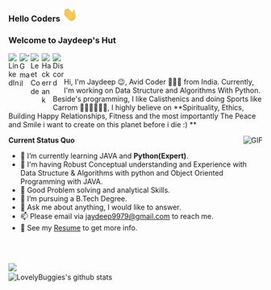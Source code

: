 ### Hello Coders <img src="https://github.com/ABSphreak/ABSphreak/blob/master/gifs/Hi.gif" width="30px">
### Welcome to Jaydeep's Hut  

<a href="https://www.linkedin.com/in/jaydeep9979/">
  <img align="left" alt="LinkedIn" width="22px" src="https://cdn.jsdelivr.net/npm/simple-icons@3.1.0/icons/linkedin.svg" />
</a>
<a href="mailto:jaydeep9979@email.com">
  <img align="left" alt="'Gmail" width="22px" src="https://cdn.jsdelivr.net/npm/simple-icons@3.1.0/icons/gmail.svg" />
</a>
<a href="https://leetcode.com/jaydeep9979/">
  <img align="left" alt="LeetCode" width="22px" src="https://cdn.jsdelivr.net/npm/simple-icons@3.1.0/icons/leetcode.svg" />
</a>
<a href="https://www.hackerrank.com/Jaydeep9979?hr_r=1">
  <img align="left" alt="Hackerrank" width="22px" src="https://cdn.jsdelivr.net/npm/simple-icons@3.1.0/icons/hackerrank.svg" />
</a>
<a href=" Jaydeep#0749">
  <img align="left" alt="Discord" width="22px" src="https://cdn.jsdelivr.net/npm/simple-icons@3.1.0/icons/discord.svg" />
</a>
<br />
<br />

Hi, I'm Jaydeep 😉, Avid Coder 👨🏻‍💻 from India. Currently, I'm working on Data Structure and Algorithms With Python. Beside's programming, I like Calisthenics and doing Sports like Carrom 🏃⛹️‍♂️🏋🏼‍♂️, I highly believe on **Spirituality, Ethics,
Building Happy Relationships, Fitness and the most importantly The Peace and Smile i want to create on this planet before i die :) **


<img align="right" alt="GIF" src="https://media.giphy.com/media/iIqmM5tTjmpOB9mpbn/giphy.gif" />
 
 


  **Current Status Quo**
 <br />
- 🌱 I’m currently learning JAVA and **Python(Expert)**.
- 🤔 I'm having Robust Conceptual understanding and Experience with Data Structure & Algorithms with python and Object Oriented Programming with JAVA.
- 🔭 Good Problem solving and analytical Skills.
- 💼 I’m pursuing a B.Tech Degree.
- 💬 Ask me about anything, I would like to answer.
- 📫 Please email via jaydeep9979@gmail.com to reach me.
- 👀 See my [Resume](https://drive.google.com/file/d/1g1v1LqFATXxQMoUf_jIHdRCojQJ8Nvzk/view?usp=sharing) to get more info.
</br>
</br>

 
<img src="https://media.giphy.com/media/cj87CxfRtrUifF3Ryk/giphy.gif" width="40"></br>
![LovelyBuggies's github stats](https://github-readme-stats.vercel.app/api?username=jaydeep9979&show_icons=true&hide_border=true&title_color=fff&icon_color=79ff97&text_color=9f9f9f&bg_color=151515&align=center)
